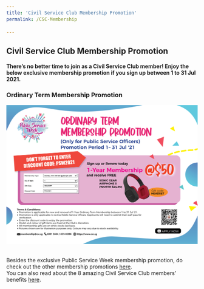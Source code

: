 ```yaml
---
title: 'Civil Service Club Membership Promotion'
permalink: /CSC-Membership

---
```

## Civil Service Club Membership Promotion 

#### There’s no better time to join as a Civil Service Club member! Enjoy the below exclusive membership promotion if you sign up between 1 to 31 Jul 2021.<br>
### <b>Ordinary Term Membership Promotion</b><br>
<img src="/images/CSC21036_JulSep21_PSW Mbership HalfPg_D2.jpg" width="700 px"><br>  

<br> 
Besides the exclusive Public Service Week membership promotion, do check out the other membership promotions <a href="https://www.csc.sg/Civil-Service-Club-Membership-Promotions">here</a>. <br>
You can also read about the 8 amazing Civil Service Club members’ benefits <a href="https://www.csc.sg/HTML/Newsletter/aprjun2021/mm.html">here</a>.<br>
